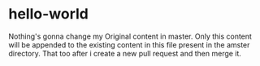 # hello-world
Nothing's gonna change my Original content in master.
Only this content will be appended to the existing content in this file present in the amster directory.
That too after i create a new pull request and then merge it.


